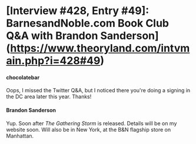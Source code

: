 # [Interview #428, Entry #49]: BarnesandNoble.com Book Club Q&A with Brandon Sanderson](https://www.theoryland.com/intvmain.php?i=428#49)

#### chocolatebar

Oops, I missed the Twitter Q&A, but I noticed there you're doing a signing in the DC area later this year. Thanks!

#### Brandon Sanderson

Yup. Soon after
*The Gathering Storm*
is released. Details will be on my website soon. Will also be in New York, at the B&N flagship store on Manhattan.

